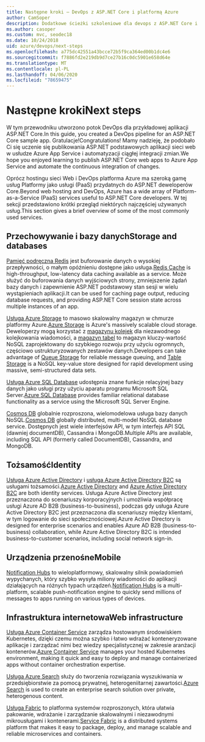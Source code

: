 ```yaml
---
title: Następne kroki — DevOps z ASP.NET Core i platformą Azure
author: CamSoper
description: Dodatkowe ścieżki szkoleniowe dla devops z ASP.NET Core i platformy Azure.
ms.author: casoper
ms.custom: mvc, seodec18
ms.date: 10/24/2018
uid: azure/devops/next-steps
ms.openlocfilehash: a775dc42551a43bcce72b5f9ca364ed00b1dc4e6
ms.sourcegitcommit: f7886fd2e219db9d7ce27b16c0dc5901e658d64e
ms.translationtype: MT
ms.contentlocale: pl-PL
ms.lasthandoff: 04/06/2020
ms.locfileid: "78659475"
---
```

# <a name="next-steps"></a><span data-ttu-id="b7aae-103">Następne kroki</span><span class="sxs-lookup"><span data-stu-id="b7aae-103">Next steps</span></span>

<span data-ttu-id="b7aae-104">W tym przewodniku utworzono potok DevOps dla przykładowej aplikacji ASP.NET Core.</span><span class="sxs-lookup"><span data-stu-id="b7aae-104">In this guide, you created a DevOps pipeline for an ASP.NET Core sample app.</span></span> <span data-ttu-id="b7aae-105">Gratulacje!</span><span class="sxs-lookup"><span data-stu-id="b7aae-105">Congratulations!</span></span> <span data-ttu-id="b7aae-106">Mamy nadzieję, że podobało Ci się uczenie się publikowania ASP.NET podstawowych aplikacji sieci web w usłudze Azure App Service i automatyzacji ciągłej integracji zmian.</span><span class="sxs-lookup"><span data-stu-id="b7aae-106">We hope you enjoyed learning to publish ASP.NET Core web apps to Azure App Service and automate the continuous integration of changes.</span></span>

<span data-ttu-id="b7aae-107">Oprócz hostingu sieci Web i DevOps platforma Azure ma szeroką gamę usług Platformy jako usługi (PaaS) przydatnych do ASP.NET deweloperów Core.</span><span class="sxs-lookup"><span data-stu-id="b7aae-107">Beyond web hosting and DevOps, Azure has a wide array of Platform-as-a-Service (PaaS) services useful to ASP.NET Core developers.</span></span> <span data-ttu-id="b7aae-108">W tej sekcji przedstawiono krótki przegląd niektórych najczęściej używanych usług.</span><span class="sxs-lookup"><span data-stu-id="b7aae-108">This section gives a brief overview of some of the most commonly used services.</span></span>

## <a name="storage-and-databases"></a><span data-ttu-id="b7aae-109">Przechowywanie i bazy danych</span><span class="sxs-lookup"><span data-stu-id="b7aae-109">Storage and databases</span></span>

<span data-ttu-id="b7aae-110">[Pamięć podręczna Redis](/azure/redis-cache/) jest buforowanie danych o wysokiej przepływności, o małym opóźnieniu dostępne jako usługa.</span><span class="sxs-lookup"><span data-stu-id="b7aae-110">[Redis Cache](/azure/redis-cache/) is high-throughput, low-latency data caching available as a service.</span></span> <span data-ttu-id="b7aae-111">Może służyć do buforowania danych wyjściowych strony, zmniejszenie żądań bazy danych i zapewnienie ASP.NET podstawowy stan sesji w wielu wystąpieniach aplikacji.</span><span class="sxs-lookup"><span data-stu-id="b7aae-111">It can be used for caching page output, reducing database requests, and providing ASP.NET Core session state across multiple instances of an app.</span></span>

<span data-ttu-id="b7aae-112">[Usługa Azure Storage](/azure/storage/) to masowo skalowalny magazyn w chmurze platformy Azure.</span><span class="sxs-lookup"><span data-stu-id="b7aae-112">[Azure Storage](/azure/storage/) is Azure's massively scalable cloud storage.</span></span> <span data-ttu-id="b7aae-113">Deweloperzy mogą korzystać z [magazynu kolejek](/azure/storage/queues/storage-queues-introduction) dla niezawodnego kolejkowania wiadomości, a [magazyn tabel](/azure/storage/tables/table-storage-overview) to magazyn kluczy-wartość NoSQL zaprojektowany do szybkiego rozwoju przy użyciu ogromnych, częściowo ustrukturyzowanych zestawów danych.</span><span class="sxs-lookup"><span data-stu-id="b7aae-113">Developers can take advantage of [Queue Storage](/azure/storage/queues/storage-queues-introduction) for reliable message queuing, and [Table Storage](/azure/storage/tables/table-storage-overview) is a NoSQL key-value store designed for rapid development using massive, semi-structured data sets.</span></span>

<span data-ttu-id="b7aae-114">[Usługa Azure SQL Database](/azure/sql-database/) udostępnia znane funkcje relacyjnej bazy danych jako usługi przy użyciu aparatu programu Microsoft SQL Server.</span><span class="sxs-lookup"><span data-stu-id="b7aae-114">[Azure SQL Database](/azure/sql-database/) provides familiar relational database functionality as a service using the Microsoft SQL Server Engine.</span></span>

<span data-ttu-id="b7aae-115">[Cosmos DB](/azure/cosmos-db/) globalnie rozproszona, wielomodelowa usługa bazy danych NoSQL.</span><span class="sxs-lookup"><span data-stu-id="b7aae-115">[Cosmos DB](/azure/cosmos-db/) globally distributed, multi-model NoSQL database service.</span></span> <span data-ttu-id="b7aae-116">Dostępnych jest wiele interfejsów API, w tym interfejs API SQL (dawniej documentDB), Cassandra i MongoDB.</span><span class="sxs-lookup"><span data-stu-id="b7aae-116">Multiple APIs are available, including SQL API (formerly called DocumentDB), Cassandra, and MongoDB.</span></span>

## <a name="identity"></a><span data-ttu-id="b7aae-117">Tożsamość</span><span class="sxs-lookup"><span data-stu-id="b7aae-117">Identity</span></span>

<span data-ttu-id="b7aae-118">[Usługa Azure Active Directory](/azure/active-directory/) i [usługa Azure Active Directory B2C](/azure/active-directory-b2c/) są usługami tożsamości.</span><span class="sxs-lookup"><span data-stu-id="b7aae-118">[Azure Active Directory](/azure/active-directory/) and [Azure Active Directory B2C](/azure/active-directory-b2c/) are both identity services.</span></span> <span data-ttu-id="b7aae-119">Usługa Azure Active Directory jest przeznaczona do scenariuszy korporacyjnych i umożliwia współpracę usługi Azure AD B2B (business-to-business), podczas gdy usługa Azure Active Directory B2C jest przeznaczona dla scenariuszy między klientami, w tym logowanie do sieci społecznościowej.</span><span class="sxs-lookup"><span data-stu-id="b7aae-119">Azure Active Directory is designed for enterprise scenarios and enables Azure AD B2B (business-to-business) collaboration, while Azure Active Directory B2C is intended business-to-customer scenarios, including social network sign-in.</span></span>

## <a name="mobile"></a><span data-ttu-id="b7aae-120">Urządzenia przenośne</span><span class="sxs-lookup"><span data-stu-id="b7aae-120">Mobile</span></span>

<span data-ttu-id="b7aae-121">[Notification Hubs](/azure/notification-hubs/) to wieloplatformowy, skalowalny silnik powiadomień wypychanych, który szybko wysyła miliony wiadomości do aplikacji działających na różnych typach urządzeń.</span><span class="sxs-lookup"><span data-stu-id="b7aae-121">[Notification Hubs](/azure/notification-hubs/) is a multi-platform, scalable push-notification engine to quickly send millions of messages to apps running on various types of devices.</span></span>

## <a name="web-infrastructure"></a><span data-ttu-id="b7aae-122">Infrastruktura internetowa</span><span class="sxs-lookup"><span data-stu-id="b7aae-122">Web infrastructure</span></span>

<span data-ttu-id="b7aae-123">[Usługa Azure Container Service](/azure/aks/) zarządza hostowanym środowiskiem Kubernetes, dzięki czemu można szybko i łatwo wdrażać konteneryzowane aplikacje i zarządzać nimi bez wiedzy specjalistycznej w zakresie aranżacji kontenerów.</span><span class="sxs-lookup"><span data-stu-id="b7aae-123">[Azure Container Service](/azure/aks/) manages your hosted Kubernetes environment, making it quick and easy to deploy and manage containerized apps without container orchestration expertise.</span></span>

<span data-ttu-id="b7aae-124">[Usługa Azure Search](/azure/search/) służy do tworzenia rozwiązania wyszukiwania w przedsiębiorstwie za pomocą prywatnej, heterogeniitarnej zawartości.</span><span class="sxs-lookup"><span data-stu-id="b7aae-124">[Azure Search](/azure/search/) is used to create an enterprise search solution over private, heterogenous content.</span></span>

<span data-ttu-id="b7aae-125">[Usługa Fabric](/azure/service-fabric/) to platforma systemów rozproszonych, która ułatwia pakowanie, wdrażanie i zarządzanie skalowalnymi i niezawodnymi mikrousługami i kontenerami.</span><span class="sxs-lookup"><span data-stu-id="b7aae-125">[Service Fabric](/azure/service-fabric/) is a distributed systems platform that makes it easy to package, deploy, and manage scalable and reliable microservices and containers.</span></span>
